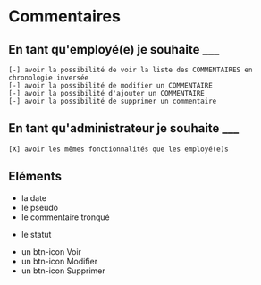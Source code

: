 # Commentaires

## En tant qu'employé(e) je souhaite ___

    [-] avoir la possibilité de voir la liste des COMMENTAIRES en chronologie inversée
    [-] avoir la possibilité de modifier un COMMENTAIRE
    [-] avoir la possibilité d'ajouter un COMMENTAIRE
    [-] avoir la possibilité de supprimer un commentaire

## En tant qu'administrateur je souhaite ___

    [X] avoir les mêmes fonctionnalités que les employé(e)s

## Eléments

- la date 
- le pseudo
- le commentaire tronqué
* le statut
- un btn-icon Voir
- un btn-icon Modifier
- un btn-icon Supprimer
